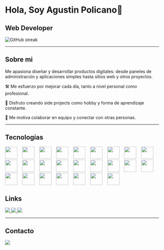 <h1>Hola, Soy Agustin Policano👋</h1>

## Web Developer

<div>
  
![GitHub streak](https://streak-stats.demolab.com?user=AgustinPolicano&theme=dark&hide_border=true&date_format=M%20j%5B%2C%20Y%5D)

</div>

---

## Sobre mi

Me apasiona diseñar y desarrollar productos digitales: desde paneles de administración y aplicaciones simples hasta sitios web y otros proyectos.

🛠️ Me esfuerzo por mejorar cada día, tanto a nivel personal como profesional.

🧠 Disfruto creando side projects como hobby y forma de aprendizaje constante.

🤝 Me motiva colaborar en equipo y conectar con otras personas.

---

## Tecnologías

<p>

<img src="https://skillicons.dev/icons?i=html" height="40" />
&nbsp;&nbsp;
<img src="https://skillicons.dev/icons?i=css" height="40" />
&nbsp;&nbsp;
<img src="https://skillicons.dev/icons?i=tailwind" height="40" />
&nbsp;&nbsp;
<img src="https://skillicons.dev/icons?i=js" height="40" />
&nbsp;&nbsp;
<img src="https://skillicons.dev/icons?i=ts" height="40" />
&nbsp;&nbsp;
<img src="https://skillicons.dev/icons?i=git" height="40" />
&nbsp;&nbsp;
<img src="https://cdn.jsdelivr.net/gh/devicons/devicon/icons/github/github-original.svg" height="40" />
&nbsp;&nbsp;
<img src="https://skillicons.dev/icons?i=nodejs" height="40" />
&nbsp;&nbsp;
<img src="https://cdn.jsdelivr.net/gh/devicons/devicon/icons/express/express-original.svg" height="40" />
&nbsp;&nbsp;
<img src="https://skillicons.dev/icons?i=postgres" height="40" />
&nbsp;&nbsp;
<img src="https://cdn.jsdelivr.net/gh/devicons/devicon/icons/sqlite/sqlite-original.svg" height="40" />
&nbsp;&nbsp;
<img src="https://skillicons.dev/icons?i=firebase" height="40" />
&nbsp;&nbsp;
<img src="https://skillicons.dev/icons?i=react" height="40" />
&nbsp;&nbsp;
<img src="https://skillicons.dev/icons?i=nextjs" height="40" />
&nbsp;&nbsp;
<img src="https://skillicons.dev/icons?i=angular" height="40" />
&nbsp;&nbsp;
<img src="https://skillicons.dev/icons?i=docker" height="40" />
&nbsp;&nbsp;
<img src="https://skillicons.dev/icons?i=cloudflare" height="40" />
&nbsp;&nbsp;
<img src="https://skillicons.dev/icons?i=vercel" height="40" />
&nbsp;&nbsp;
<img src="https://skillicons.dev/icons?i=gcp" height="40" />
&nbsp;&nbsp;
<img src="https://skillicons.dev/icons?i=figma" height="40" />
&nbsp;&nbsp;
<img src="https://skillicons.dev/icons?i=vscode" height="40" />
&nbsp;&nbsp;
<img src="https://skillicons.dev/icons?i=linux" height="40" />
&nbsp;&nbsp;
<img src="https://skillicons.dev/icons?i=bash" height="40" />
&nbsp;&nbsp;
<img src="https://skillicons.dev/icons?i=vite" height="40" />
&nbsp;&nbsp;
<img src="https://skillicons.dev/icons?i=astro" height="40" />
&nbsp;&nbsp;

</p>




## Links

<p>
  <a href="https://agustinpolicano.com/" target="_blank">
    <img src="https://img.shields.io/badge/Sitio-Web-5865f2?style=for-the-badge&logo=googlechrome&logoColor=white" />
  </a>
  <a href="https://x.com/PolicanoAgustin" target="_blank">
    <img src="https://img.shields.io/badge/Twitter-@PolicanoAgustin-1DA1F2?style=for-the-badge&logo=twitter&logoColor=white" />
  </a>
  <a href="https://www.linkedin.com/in/agustin-policano/" target="_blank">
    <img src="https://img.shields.io/badge/LinkedIn-AgustinPolicano-0077B5?style=for-the-badge&logo=linkedin&logoColor=white" />
  </a>
</p>

---

## Contacto

<p>
  <a href="mailto:agustinpolicanodev@gmail.com" target="_blank">
    <img src="https://img.shields.io/badge/AGUSTINPOLICANODEV@GMAIL.COM-000000?style=for-the-badge&logo=gmail&logoColor=white" />
  </a>
</p>
